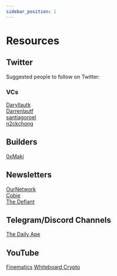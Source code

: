 ```yaml
---
sidebar_position: 1
---
```


# Resources

## Twitter

Suggested people to follow on Twitter:

### VCs

[Daryllautk](https://twitter.com/Daryllautk)<br />
[Darrenlautf](https://twitter.com/Darrenlautf)<br />
[santiagoroel](https://twitter.com/santiagoroel)<br />
[n2ckchong](https://twitter.com/n2ckchong)

## Builders

[0xMaki](https://twitter.com/0xMaki)

## Newsletters

[OurNetwork](https://ournetwork.substack.com/)<br />
[Cobie](https://cobie.substack.com/)<br />
[The Defiant](https://newsletter.thedefiant.io/)

## Telegram/Discord Channels

[The Daily Ape](https://t.me/thedailyape)<br />

## YouTube

[Finematics](https://www.youtube.com/c/Finematics/)
[Whiteboard Crypto](https://www.youtube.com/c/WhiteboardCrypto)
